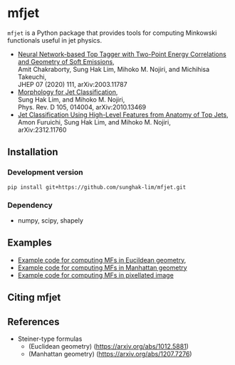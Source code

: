 # mfjet

`mfjet` is a Python package that provides tools for computing Minkowski functionals useful in jet physics.


 * [Neural Network-based Top Tagger with Two-Point Energy Correlations and Geometry of Soft Emissions](https://doi.org/10.1007/JHEP07%282020%29111), <br />
    Amit Chakraborty, Sung Hak Lim, Mihoko M. Nojiri, and Michihisa Takeuchi, <br />
    JHEP 07 (2020) 111, arXiv:2003.11787
 * [Morphology for Jet Classification](https://journals.aps.org/prd/abstract/10.1103/PhysRevD.105.014004), <br />
    Sung Hak Lim, and Mihoko M. Nojiri, <br />
    Phys. Rev. D 105, 014004, arXiv:2010.13469
 * [Jet Classification Using High-Level Features from Anatomy of Top Jets](https://arxiv.org/abs/2312.11760), <br />
    Amon Furuichi, Sung Hak Lim, and Mihoko M. Nojiri, <br />
    arXiv:2312.11760

Installation
------------

### Development version
```
pip install git+https://github.com/sunghak-lim/mfjet.git
```

### Dependency
 * numpy, scipy, shapely

Examples
-------
 * [Example code for computing MFs in Eucildean geometry](examples/Tutorial_MF_Euclidean.ipynb),
 * [Example code for computing MFs in Manhattan geometry](examples/Tutorial_MF_Manhattan.ipynb)
 * [Example code for computing MFs in pixellated image](examples/Tutorial_MF_Pixel.ipynb)

Citing mfjet
------------

References
----------
 * Steiner-type formulas
   * (Euclidean geometry) (https://arxiv.org/abs/1012.5881)
   * (Manhattan geometry) (https://arxiv.org/abs/1207.7276)
